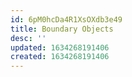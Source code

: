 ```yaml
---
id: 6pM0hcDa4R1XsOXdb3e49
title: Boundary Objects
desc: ''
updated: 1634268191406
created: 1634268191406
---
```


